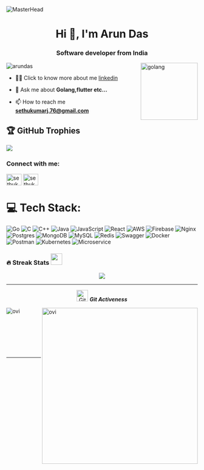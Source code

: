 ![MasterHead](https://www.digitalsolutionservices.com/img/services/web%20development.gif)
<h1 align="center">Hi 👋, I'm Arun Das</h1>
<h3 align="center">Software developer from India</h3>
<img align= "right" alt="golang" width="150" src = "https://i.pinimg.com/originals/ff/0c/70/ff0c7036ec6ccc0eafc1021431b17e7f.gif">

<p align="left"> <img src="https://komarev.com/ghpvc/?username=sethukumarj&label=Profile%20views&color=0e75b6&style=flat" alt="arundas" /> </p>

- 👨‍💻 Click to know more about me [linkedin](https://www.linkedin.com/in/arun-das-11619b230/) 

- 💬 Ask me about **Golang,flutter etc...**

- 📫 How to reach me **sethukumarj.76@gmail.com**


## 🏆 GitHub Trophies
![](https://github-profile-trophy.vercel.app/?username=Arundas666&theme=discord&no-frame=false&no-bg=false&margin-w=7)

<h3 align="left">Connect with me:</h3>
<p align="left">
<a href="https://twitter.com/sethukumarj" target="blank"><img align="center" src="https://raw.githubusercontent.com/rahuldkjain/github-profile-readme-generator/master/src/images/icons/Social/twitter.svg" alt="sethukumarj" height="30" width="40" /></a>
<a href="https://www.youtube.com/c/sethukumar" target="blank"><img align="center" src="https://raw.githubusercontent.com/rahuldkjain/github-profile-readme-generator/master/src/images/icons/Social/youtube.svg" alt="sethukumar" height="30" width="40" /></a>
</p>

# 💻 Tech Stack:
![Go](https://img.shields.io/badge/go-%2300ADD8.svg?style=for-the-badge&logo=go&logoColor=white) ![C](https://img.shields.io/badge/c-%2300599C.svg?style=for-the-badge&logo=c&logoColor=white) ![C++](https://img.shields.io/badge/c++-%2300599C.svg?style=for-the-badge&logo=c%2B%2B&logoColor=white) ![Java](https://img.shields.io/badge/java-%23ED8B00.svg?style=for-the-badge&logo=java&logoColor=white) ![JavaScript](https://img.shields.io/badge/javascript-%23323330.svg?style=for-the-badge&logo=javascript&logoColor=%23F7DF1E) ![React](https://img.shields.io/badge/react-%2361DAFB.svg?style=for-the-badge&logo=react&logoColor=white)
 ![AWS](https://img.shields.io/badge/AWS-%23FF9900.svg?style=for-the-badge&logo=amazon-aws&logoColor=white) ![Firebase](https://img.shields.io/badge/firebase-%23039BE5.svg?style=for-the-badge&logo=firebase) ![Nginx](https://img.shields.io/badge/nginx-%23009639.svg?style=for-the-badge&logo=nginx&logoColor=white) ![Postgres](https://img.shields.io/badge/postgres-%23316192.svg?style=for-the-badge&logo=postgresql&logoColor=white) ![MongoDB](https://img.shields.io/badge/MongoDB-%234ea94b.svg?style=for-the-badge&logo=mongodb&logoColor=white) ![MySQL](https://img.shields.io/badge/mysql-%2300f.svg?style=for-the-badge&logo=mysql&logoColor=white) ![Redis](https://img.shields.io/badge/redis-%23DD0031.svg?style=for-the-badge&logo=redis&logoColor=white) ![Swagger](https://img.shields.io/badge/-Swagger-%23Clojure?style=for-the-badge&logo=swagger&logoColor=white) ![Docker](https://img.shields.io/badge/docker-%230db7ed.svg?style=for-the-badge&logo=docker&logoColor=white) ![Postman](https://img.shields.io/badge/Postman-FF6C37?style=for-the-badge&logo=postman&logoColor=white) ![Kubernetes](https://img.shields.io/badge/kubernetes-%23326ce5.svg?style=for-the-badge&logo=kubernetes&logoColor=white) ![Microservice](https://img.shields.io/badge/microservice-%23007ACC.svg?style=for-the-badge)



### 🔥 Streak Stats <img src="https://media.giphy.com/media/iY8CRBdQXODJSCERIr/giphy.gif" width="30px">&nbsp;
<p align="center"><img src="https://github-readme-streak-stats.herokuapp.com/?user=Arundas666&theme=dark&hide_border=false"  /></p>


<hr>
<p align="center">
 <img src="https://media.giphy.com/media/W5eoZHPpUx9sapR0eu/giphy.gif" width="30px" alt="Git"/>&nbsp;<i><b>Git Activeness</b></i></p>
 
<p><img align="left" src="https://github-readme-stats.vercel.app/api/top-langs?username=Arundas666&show_icons=true&locale=en&layout=compact&theme=gruvbox" alt="ovi" /></p>
<p>&nbsp;<img align="right" src="https://github-readme-stats.vercel.app/api?username=Arundas666&show_icons=true&locale=en&theme=gruvbox" alt="ovi" width="410" /></p>
<br><br><br><br><br>

<hr>


